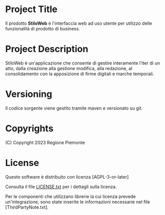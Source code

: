 # Project Title
Il prodotto **StiloWeb** è l'interfaccia web ad uso utente per utilizzo delle funzionalità di prodotto di business. 

# Project Description
StiloWeb è un'applicazione che consente di gestire interamente l'iter di un atto, dalla creazione alla gestione modifica, alla redazione, al consolidamento con la apposizione di firme digitali e marche temporali.

# Versioning 
Il codice sorgente viene gestito tramite maven e versionato su git.

# Copyrights 
 (C) Copyright 2023 Regione Piemonte
 
# License 
Questo software è distribuito con licenza [AGPL-3-or-later]

Consulta il file [LICENSE.txt](LICENSE.txt) per i dettagli sulla licenza. 

Per le componenti che utilizzano librerie la cui licenza prevede un'integrazione, sono state inserite le informazioni necessarie nel file [ThirdPartyNote.txt].